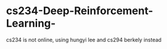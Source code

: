 # cs234-Deep-Reinforcement-Learning-
cs234 is not online, using hungyi lee and cs294 berkely instead
